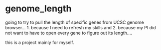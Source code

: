 # genome_length

going to try to pull the length of specific genes from UCSC genome browser... 1. because I need to refresh my skills and 2. because my PI did not want to have to open every gene to figure out its length....

this is a project mainly for myself.
